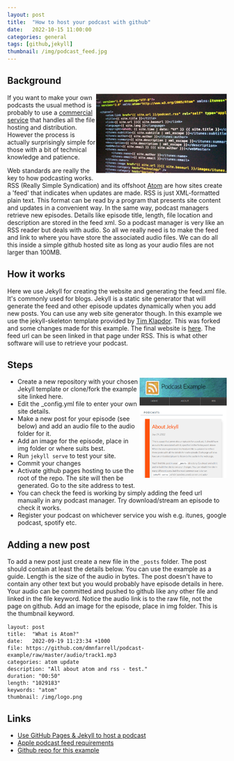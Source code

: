 ```yaml
---
layout: post
title:  "How to host your podcast with github"
date:   2022-10-15 11:00:00
categories: general
tags: [github,jekyll]
thumbnail: /img/podcast_feed.jpg
---
```


## Background

<div style="width: 300px; float:right;">
 <img src="/img/podcast_feed.jpg" width="320px">
</div>

If you want to make your own podcasts the usual method is probably to use a [commercial service](https://www.podcastinsights.com/best-podcast-hosting/) that handles all the file hosting and distribution. However the process is actually surprisingly simple for those with a bit of technical knowledge and patience.

Web standards are really the key to how podcasting works. RSS (Really Simple Syndication) and its offshoot
[Atom](https://en.wikipedia.org/wiki/Atom_(web_standard)) are how sites create a 'feed' that indicates when updates are made. RSS is just XML-formatted plain text. This format can be read by a program that presents site content and updates in a convenient way. In the same way, podcast managers retrieve new episodes. Details like episode title, length, file location and description are stored in the feed xml. So a podcast manager is very like an RSS reader but deals with audio. So all we really need is to make the feed and link to where you have store the associated audio files. We can do all this inside a simple github hosted site as long as your audio files are not larger than 100MB.

## How it works

Here we use Jekyll for creating the website and generating the feed.xml file. It's commonly used for blogs. Jekyll is a static site generator that will generate the feed and other episode updates dynamically when you add new posts. You can use any web site generator though. In this example we use the jekyll-skeleton template provided by [Tim Klapdor](https://github.com/timklapdor). This was forked and some changes made for this example. The final website is [here](https://dmnfarrell.github.io/podcast-example). The feed url can be seen linked in that page under RSS. This is what other software will use to retrieve your podcast.

## Steps

<div style="width: 200px;float:right;">
 <a href="/img/podcast-scr1.png"> <img class="scaled" src="/img/podcast-scr1.png"></a>  
</div>

* Create a new repository with your chosen Jekyll template or clone/fork the example site linked here.
* Edit the _config.yml file to enter your own site details.
* Make a new post for your episode (see below) and add an audio file to the audio folder for it.
* Add an image for the episode, place in img folder or where suits best.
* Run `jekyll serve` to test your site.
* Commit your changes
* Activate github pages hosting to use the root of the repo. The site will then be generated. Go to the site address to test.
* You can check the feed is working by simply adding the feed url manually in any podcast manager. Try download/stream an episode to check it works.
* Register your podcast on whichever service you wish e.g. itunes, google podcast, spotify etc.

## Adding a new post

To add a new post just create a new file in the `_posts` folder. The post should contain at least the details below. You can use the example as a guide. Length is the size of the audio in bytes. The post doesn't have to contain any other text but you would probably have episode details in here. Your audio can be committed and pushed to github like any other file and linked in the file keyword. Notice the audio link is to the raw file, not the page on github. Add an image for the episode, place in img folder. This is the thumbnail keyword.

```
layout: post
title:  "What is Atom?"
date:   2022-09-19 11:23:34 +1000
file: https://github.com/dmnfarrell/podcast-example/raw/master/audio/track1.mp3
categories: atom update
description: "All about atom and rss - test."
duration: "00:50"
length: "1029183"
keywords: "atom"
thumbnail: /img/logo.png
```

## Links

* [Use GitHub Pages & Jekyll to host a podcast](https://wiobyrne.com/use-github-pages-jekyll-to-host-a-podcast/)
* [Apple podcast feed requirements](https://podcasters.apple.com/support/823-podcast-requirements)
* [Github repo for this example](https://github.com/dmnfarrell/podcast-example)
